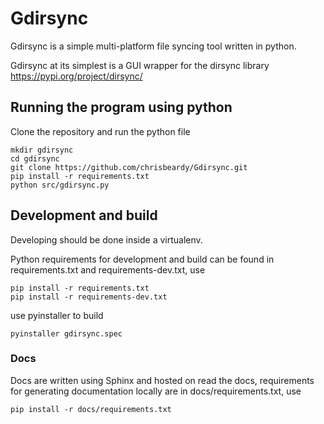 # Gdirsync
Gdirsync is a simple multi-platform file syncing tool written in python.
 
Gdirsync at its simplest is a GUI wrapper for the dirsync library https://pypi.org/project/dirsync/

## Running the program using python
Clone the repository and run the python file
```
mkdir gdirsync
cd gdirsync
git clone https://github.com/chrisbeardy/Gdirsync.git
pip install -r requirements.txt
python src/gdirsync.py 
```

## Development and build
Developing should be done inside a virtualenv.

Python requirements for development and build can be found in requirements.txt and requirements-dev.txt, use
```
pip install -r requirements.txt
pip install -r requirements-dev.txt
```

use pyinstaller to build

```
pyinstaller gdirsync.spec
```

### Docs
Docs are written using Sphinx and hosted on read the docs, requirements for generating documentation locally are in docs/requirements.txt, use
```
pip install -r docs/requirements.txt
```
